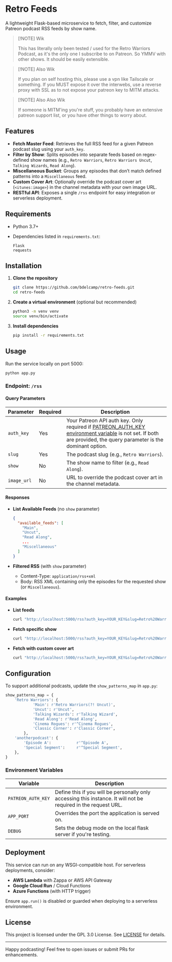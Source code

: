 # Retro Feeds

A lightweight Flask-based microservice to fetch, filter, and customize Patreon podcast RSS feeds by show name.
> [!NOTE] Wik
> 
> This has literally only been tested / used for the Retro Warriors Podcast, as it's the only one I subscribe to on Patreon. So YMMV with other shows. It should be easily extensible.

> [!NOTE] Also Wik
> 
> If you plan on self hosting this, please use a vpn like Tailscale or something. If you MUST expose it over the interwebs, use a reverse proxy with SSL as to not expose your patreon key to MITM attacks.

> [!NOTE] Also Also Wik
> 
> If someone is MITM'ing you're stuff, you probably have an extensive patreon support list, or you have other things to worry about.

## Features

* **Fetch Master Feed**: Retrieves the full RSS feed for a given Patreon podcast slug using your `auth_key`.
* **Filter by Show**: Splits episodes into separate feeds based on regex-defined show names (e.g., `Retro Warriors`, `Retro Warriors Uncut`, `Talking Wizards`, `Read Along`).
* **Miscellaneous Bucket**: Groups any episodes that don’t match defined patterns into a `Miscellaneous` feed.
* **Custom Cover Art**: Optionally override the podcast cover art (`<itunes:image>`) in the channel metadata with your own image URL.
* **RESTful API**: Exposes a single `/rss` endpoint for easy integration or serverless deployment.

## Requirements

* Python 3.7+
* Dependencies listed in `requirements.txt`:

  ```text
  Flask
  requests
  ```

## Installation

1. **Clone the repository**

   ```bash
   git clone https://github.com/bdelcamp/retro-feeds.git
   cd retro-feeds
   ```

2. **Create a virtual environment** (optional but recommended)

   ```bash
   python3 -m venv venv
   source venv/bin/activate
   ```

3. **Install dependencies**

   ```bash
   pip install -r requirements.txt
   ```

## Usage

Run the service locally on port 5000:

```bash
python app.py
```

### Endpoint: `/rss`

#### Query Parameters

| Parameter   | Required | Description                                                    |
| ----------- | -------- | -------------------------------------------------------------- |
| `auth_key`  | Yes      | Your Patreon API auth key. Only required if [PATREON_AUTH_KEY environment variable](#environment-variables) is not set. If both are provided, the query parameter is the dominant option.                                     |
| `slug`      | Yes      | The podcast slug (e.g., `Retro Warriors`).                      |
| `show`      | No       | The show name to filter (e.g., `Read Along`).              |
| `image_url` | No       | URL to override the podcast cover art in the channel metadata. |

#### Responses

* **List Available Feeds** (no `show` parameter)

  ```json
  {
    "available_feeds": [
      "Main",
      "Uncut",
      "Read Along",
      ...
      "Miscellaneous"
    ]
  }
  ```

* **Filtered RSS** (with `show` parameter)

  * Content-Type: `application/rss+xml`
  * Body: RSS XML containing only the episodes for the requested show (or `Miscellaneous`).

#### Examples

* **List feeds**

  ```bash
  curl "http://localhost:5000/rss?auth_key=YOUR_KEY&slug=Retro%20Warriors"
  ```

* **Fetch specific show**

  ```bash
  curl "http://localhost:5000/rss?auth_key=YOUR_KEY&slug=Retro%20Warriors&show=Talking%20Wizards"
  ```

* **Fetch with custom cover art**

  ```bash
  curl "http://localhost:5000/rss?auth_key=YOUR_KEY&slug=Retro%20Warriors&show=Read%20Along&image_url=https://example.com/cover.jpg"
  ```

## Configuration

To support additional podcasts, update the `show_patterns_map` in `app.py`:

```python
show_patterns_map = {
    'Retro Warriors': {
            'Main': r'Retro Warriors(?! Uncut)',
            'Uncut': r'Uncut',
            'Talking Wizards': r'Talking Wizard',
            'Read Along': r'Read Along',
            'Cinema Rogues': r'^Cinema Rogues',
            'Classic Corner': r'Classic Corner',
        },
    'anotherpodcast': {
        'Episode A':           r'^Episode A',
        'Special Segment':     r'^Special Segment',
    },
}
```

### Environment Variables

| Variable   | Description                                                    |
| ---------- | ------------------------------------------------------------- |
| `PATREON_AUTH_KEY` | Define this if you will be personally only accessing this instance. It will not be required in the request URL. |
|`APP_PORT` | Overrides the port the application is served on. |
|`DEBUG` | Sets the debug mode on the local flask server if you're testing. |

## Deployment

This service can run on any WSGI-compatible host. For serverless deployments, consider:

* **AWS Lambda** with Zappa or AWS API Gateway
* **Google Cloud Run** / Cloud Functions
* **Azure Functions** (with HTTP trigger)

Ensure `app.run()` is disabled or guarded when deploying to a serverless environment.

## License

This project is licensed under the GPL 3.0 License. See [LICENSE](LICENSE) for details.

---

Happy podcasting! Feel free to open issues or submit PRs for enhancements.
